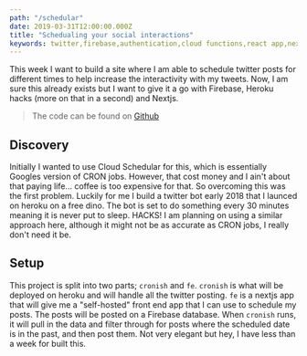 ```yaml
---
path: "/schedular"
date: 2019-03-31T12:00:00.000Z
title: "Schedualing your social interactions"
keywords: twitter,firebase,authentication,cloud functions,react app,nextjs,cron
---
```


This week I want to build a site where I am able to schedule twitter posts for different times to help increase the interactivity with my tweets. Now, I am sure this already exists but I want to give it a go with Firebase, Heroku hacks (more on that in a second) and Nextjs.

> The code can be found on [Github](https://github.com/myweekinjs/post-schedular)

## Discovery

Initially I wanted to use Cloud Schedular for this, which is essentially Googles version of CRON jobs. However, that cost money and I ain't about that paying life... coffee is too expensive for that. So overcoming this was the first problem. Luckily for me I build a twitter bot early 2018 that I launced on heroku on a free dino. The bot is set to do something every 30 minutes meaning it is never put to sleep. HACKS! I am planning on using a similar approach here, although it might not be as accurate as CRON jobs, I really don't need it be.

## Setup

This project is split into two parts; `cronish` and `fe`. `cronish` is what will be deployed on heroku and will handle all the twitter posting. `fe` is a nextjs app that will give me a "self-hosted" front end app that I can use to schedule my posts. The posts will be posted on a Firebase database. When `cronish` runs, it will pull in the data and filter through for posts where the scheduled date is in the past, and then post them. Not very elegant but hey, I have less than a week for built this.